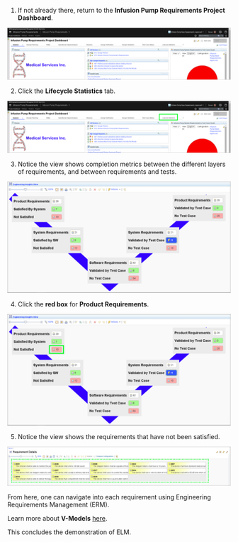 1. If not already there, return to the **Infusion Pump Requirements Project Dashboard**.

![](_attachments/mainDashboard.png)

2. Click the **Lifecycle Statistics** tab.

![](_attachments/mainDashboard-LSTab.png)

3. Notice the view shows completion metrics between the different layers of requirements, and between requirements and tests.

![](_attachments/mainDashboard-LSDetail.png)

4. Click the **red box** for **Product Requirements**.

![](_attachments/mainDashboard-LSDetailRedBoxes.png)

5. Notice the view shows the requirements that have not been satisfied.

![](_attachments/LS-NotSatisfied.png)

From here, one can navigate into each requirement using Engineering Requirements Management (ERM).

Learn more about **V-Models** <a href="https://en.wikipedia.org/wiki/V-Model" target="_blank">here</a>.

This concludes the demonstration of ELM.
